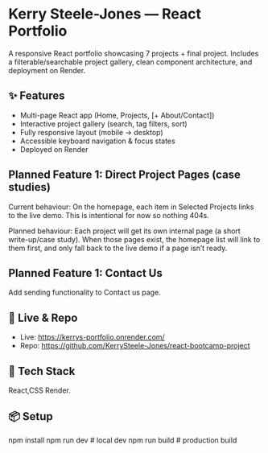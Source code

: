# Kerry Steele-Jones — React Portfolio

A responsive React portfolio showcasing 7 projects + final project. Includes a filterable/searchable project gallery, clean component architecture, and deployment on Render.

## ✨ Features
- Multi-page React app (Home, Projects, [+ About/Contact])
- Interactive project gallery (search, tag filters, sort)
- Fully responsive layout (mobile → desktop)
- Accessible keyboard navigation & focus states
- Deployed on Render

## Planned Feature 1: Direct Project Pages (case studies)

Current behaviour:
On the homepage, each item in Selected Projects links to the live demo. This is intentional for now so nothing 404s.

Planned behaviour:
Each project will get its own internal page (a short write-up/case study). When those pages exist, the homepage list will link to them first, and only fall back to the live demo if a page isn’t ready.

## Planned Feature 1: Contact Us
Add sending functionality to Contact us page. 

## 🔗 Live & Repo
- Live: https://kerrys-portfolio.onrender.com/
- Repo: https://github.com/KerrySteele-Jones/react-bootcamp-project



## 🧱 Tech Stack
React,CSS Render.

## 📦 Setup

npm install
npm run dev   # local dev
npm run build # production build
